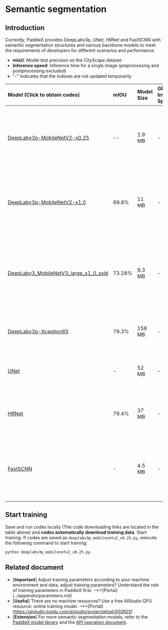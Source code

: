 # Semantic segmentation

## Introduction

Currently, PaddleX provides DeepLabv3p, UNet, HRNet and FastSCNN with semantic segmentation structures and various backbone models to meet the requirements of developers for different scenarios and performance.

- **mIoU**: Model test precision on the CityScape dataset
- **Inference speed**: Inference time for a single image (preprocessing and postprocessing excluded)
- "-" indicates that the indexes are not updated temporarily

| Model (Click to obtain codes) | mIOU | Model Size | GPU Inference Speed | Arm Inference Speed | Note |
| :----------------  | :------- | :------- | :---------  | :---------  | :-----    |
| [DeepLabv3p-MobileNetV2-x0.25](https://github.com/PaddlePaddle/PaddleX/blob/develop/tutorials/train/semantic_segmentation/deeplabv3p_mobilenetv2_x0.25.py) | -- | 2.9 MB | - | - | The model is small, has a fast inference speed and applies to low-performance or mobile devices |
| [DeepLabv3p-MobileNetV2-x1.0](https://github.com/PaddlePaddle/PaddleX/blob/develop/tutorials/train/semantic_segmentation/deeplabv3p_mobilenetv2.py) | 69.8% | 11 MB | - | - | The model is small, has a fast inference speed and applies to low-performance or mobile devices |
| [DeepLabv3_MobileNetV3_large_x1_0_ssld](https://github.com/PaddlePaddle/PaddleX/blob/develop/tutorials/train/semantic_segmentation/deeplabv3p_mobilenetv3_large_ssld.py) | 73.28% | 9.3 MB | - | - | The model is small, has a fast inference speed and a high precision and applies to low-performance or mobile devices |
| [DeepLabv3p-Xception65](https://github.com/PaddlePaddle/PaddleX/blob/develop/tutorials/train/semantic_segmentation/deeplabv3p_xception65.py) | 79.3% | 158 MB | - | - | The model is large, has a high precision and applies to the server |
| [UNet](https://github.com/PaddlePaddle/PaddleX/blob/develop/tutorials/train/semantic_segmentation/unet.py) | - | 52 MB | - | - | The model is large, has a high precision and applies to the server |
| [HRNet](https://github.com/PaddlePaddle/PaddleX/blob/develop/tutorials/train/semantic_segmentation/hrnet.py) | 79.4% | 37 MB | - | - | The model is large, has a high model precision and applies to server deployment |
| [FastSCNN](https://github.com/PaddlePaddle/PaddleX/blob/develop/tutorials/train/semantic_segmentation/fast_scnn.py) | - | 4.5 MB | - | - | The model is small, has a fast inference speed and applies to low-performance or mobile devices |


## Start training

Save and run codes locally (The code downloading links are located in the table above) and **codes automatically download training data**. Start training. If codes are saved as `deeplabv3p_mobilenetv2_x0.25.py`, execute the following command to start training:
```
python deeplabv3p_mobilenetv2_x0.25.py
```


## Related document

- [**Important**] Adjust training parameters according to your machine environment and data, adjust training parameters? Understand the role of training parameters in PaddleX first. ——>>[Portal] (../appendix/parameters.md)
- [**Useful**] There are no machine resources? Use a free AIStudio GPU resource: online training model. ——>>[Portal] (https://aistudio.baidu.com/aistudio/projectdetail/450925)
- [**Extension**] For more semantic segmentation models, refer to the [PaddleX model library](../appendix/model_zoo.md) and the [API operation document](../apis/models/semantic_segmentation.md).
